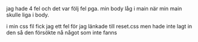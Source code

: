 jag hade 4 fel och det var följ fel pga. min body låg i main när min main skulle liga i body.

i min css fil fick jag ett fel för jag länkade till reset.css men hade inte lagt in den så den försökte nå något som inte fanns